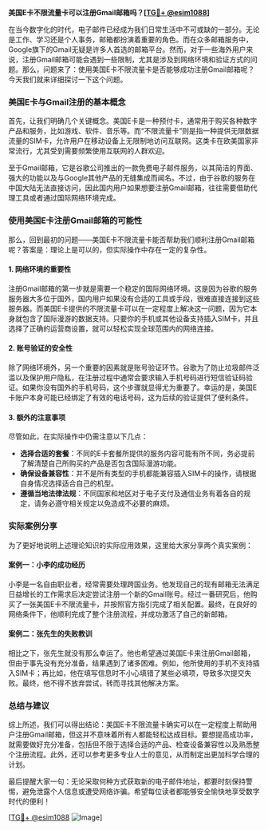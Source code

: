 **美国E卡不限流量卡可以注册Gmail邮箱吗？[[TG💪+ @esim1088](https://t.me/s/esim1088)]**

在当今数字化的时代，电子邮件已经成为我们日常生活中不可或缺的一部分。无论是工作、学习还是个人事务，邮箱都扮演着重要的角色。而在众多邮箱服务中，Google旗下的Gmail无疑是许多人首选的邮箱平台。然而，对于一些海外用户来说，注册Gmail邮箱可能会遇到一些限制，尤其是涉及到网络环境和验证方式的问题。那么，问题来了：使用美国E卡不限流量卡是否能够成功注册Gmail邮箱呢？今天我们就来详细探讨一下这个问题。

### 美国E卡与Gmail注册的基本概念

首先，让我们明确几个关键概念。美国E卡是一种预付卡，通常用于购买各种数字产品和服务，比如游戏、软件、音乐等。而“不限流量卡”则是指一种提供无限数据流量的SIM卡，允许用户在移动设备上无限制地访问互联网。这类卡在欧美国家非常流行，尤其受到需要频繁使用互联网的人群欢迎。

至于Gmail邮箱，它是谷歌公司推出的一款免费电子邮件服务，以其简洁的界面、强大的功能以及与Google其他产品的无缝集成而闻名。不过，由于谷歌的服务在中国大陆无法直接访问，因此国内用户如果想要注册Gmail邮箱，往往需要借助代理工具或者通过国际网络环境完成。

### 使用美国E卡注册Gmail邮箱的可能性

那么，回到最初的问题——美国E卡不限流量卡能否帮助我们顺利注册Gmail邮箱呢？答案是：理论上是可以的，但实际操作中存在一定的复杂性。

#### 1. 网络环境的重要性
注册Gmail邮箱的第一步就是需要一个稳定的国际网络环境。这是因为谷歌的服务服务器大多位于国外，国内用户如果没有合适的工具或手段，很难直接连接到这些服务器。而美国E卡提供的不限流量卡可以在一定程度上解决这一问题，因为它本身就包含了国际漫游的数据支持。只要你的手机或其他设备支持插入SIM卡，并且选择了正确的运营商设置，就可以轻松实现全球范围内的网络连接。

#### 2. 账号验证的安全性
除了网络环境外，另一个重要的因素就是账号验证环节。谷歌为了防止垃圾邮件泛滥以及保护用户隐私，在注册过程中通常会要求输入手机号码进行短信验证码验证。如果你没有国外的手机号码，这个步骤就显得尤为重要了。幸运的是，美国E卡账户本身可能已经绑定了有效的电话号码，这为后续的验证提供了便利条件。

#### 3. 额外的注意事项
尽管如此，在实际操作中仍需注意以下几点：
- **选择合适的套餐**：不同的E卡套餐所提供的服务内容可能有所不同，务必提前了解清楚自己所购买的产品是否包含国际漫游功能。
- **确保设备兼容性**：并不是所有类型的手机都能兼容插入SIM卡的操作，请根据自身情况选择适合自己的机型。
- **遵循当地法律法规**：不同国家和地区对于电子支付及通信业务有着各自的规定，请务必遵守相关规定以免造成不必要的麻烦。

### 实际案例分享

为了更好地说明上述理论知识的实际应用效果，这里给大家分享两个真实案例：

#### 案例一：小李的成功经历
小李是一名自由职业者，经常需要处理跨国业务。他发现自己的现有邮箱无法满足日益增长的工作需求后决定尝试注册一个新的Gmail账号。经过一番研究后，他购买了一张美国E卡不限流量卡，并按照官方指引完成了相关配置。最终，在良好的网络条件下，他顺利完成了整个注册流程，并成功激活了自己的新邮箱。

#### 案例二：张先生的失败教训
相比之下，张先生就没有那么幸运了。他也希望通过美国E卡来注册Gmail邮箱，但由于事先没有充分准备，结果遇到了诸多困难。例如，他所使用的手机不支持插入SIM卡；再比如，他在填写信息时不小心填错了某些必填项，导致多次提交失败。最终，他不得不放弃尝试，转而寻找其他解决方案。

### 总结与建议

综上所述，我们可以得出结论：美国E卡不限流量卡确实可以在一定程度上帮助用户注册Gmail邮箱，但这并不意味着所有人都能轻松达成目标。要想提高成功率，就需要做好充分准备，包括但不限于选择合适的产品、检查设备兼容性以及熟悉整个注册流程。此外，还可以参考更多专业人士的意见，从而制定出更加科学合理的计划。

最后提醒大家一句：无论采取何种方式获取新的电子邮件地址，都要时刻保持警惕，避免泄露个人信息或遭受网络诈骗。希望每位读者都能够安全愉快地享受数字时代的便利！

[[TG💪+ @esim1088](https://t.me/s/esim1088) ![Image](https://i.postimg.cc/4NQfJmqS/Snipaste-2025-05-13-00-14-12.png)]